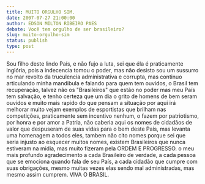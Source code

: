 ```yaml
---
title: MUITO ORGULHO SIM.
date: 2007-07-27 21:00:00
author: EDSON MILTON RIBEIRO PAES
debate: Você tem orgulho de ser brasileiro?
slug: muito-orgulho-sim
status: publish 
type: post
---
```


Sou filho deste lindo País, e não fujo a luta, sei que éla é praticamente inglória, pois a indecencia tomou o poder, mas não desisto sou um sussurro no mar revolto da truculencia administrativa e corrupta, mas continuo articulando minha mandibula e falando para quem tem ouvidos, o Brasil tem recuperação, talvez não os "Brasileiros" que estão no poder mas meu País tem salvação, e tenho certeza que um dia o grito de homens de bem seram ouvidos e muito mais rapido do que pensam a situação por aqui irá melhorar muito vejam exemplos de esportistas que brilham nas competições, praticamente sem incentivo nenhum, o fazem por patriotismo, por honra e por amor a Patria, não caberia aqui os nomes de cidadãos de valor que despuseram de suas vidas para o bem deste País, mas levanta uma homenagem a todos eles, tambem não cito nomes porque sei que seria injusto ao esquecer muitos nomes, existem Brasileiros que nunca estiveram na midia, mas muito fizeram pela ORDEM E PROGRESSO. o meu mais profundo agradecimento a cada Brasileiro de verdade, a cada pessoa que se emociona quando fala de seu País, a cada cidadão que cumpre com suas obrigações, mesmo muitas vezes elas sendo mal administradas, mas mesmo assim cumprem. VIVA O BRASIL.
